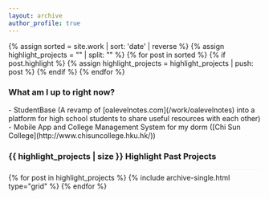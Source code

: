 ```yaml
---
layout: archive
author_profile: true
---
```


{% assign sorted = site.work | sort: 'date' | reverse %} {% assign
highlight_projects = "" | split: "" %} {% for post in sorted %} {% if
post.highlight %} {% assign highlight_projects = highlight_projects | push: post
%} {% endif %} {% endfor %}

<h3 class="archive__subtitle">
  What am I up to right now?
</h3>
- StudentBase (A revamp of [oalevelnotes.com](/work/oalevelnotes) into a platform for high school students to share useful resources with each other)
- Mobile App and College Management System for my dorm ([Chi Sun College](http://www.chisuncollege.hku.hk/))

<h3 class="archive__subtitle" style="border-bottom: 0px">
  {{ highlight_projects | size }} Highlight Past Projects
</h3>
<div
  class="grid__wrapper"
  style="border-top:1px solid #f2f3f3; padding-top:0.5em"
>
  {% for post in highlight_projects %} {% include archive-single.html
  type="grid" %} {% endfor %}
</div>
